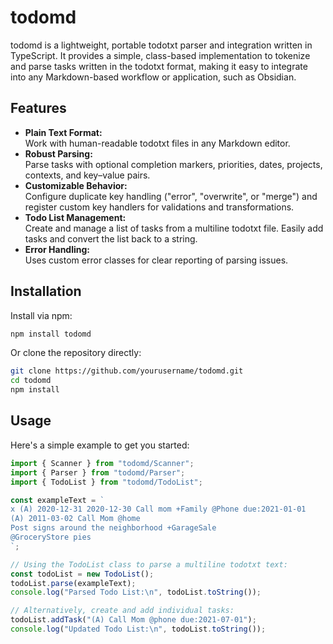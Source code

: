 # todomd

todomd is a lightweight, portable todotxt parser and integration written in TypeScript. It provides a simple, class-based implementation to tokenize and parse tasks written in the todotxt format, making it easy to integrate into any Markdown-based workflow or application, such as Obsidian.

## Features

- **Plain Text Format:**  
  Work with human-readable todotxt files in any Markdown editor.
- **Robust Parsing:**  
  Parse tasks with optional completion markers, priorities, dates, projects, contexts, and key–value pairs.
- **Customizable Behavior:**  
  Configure duplicate key handling ("error", "overwrite", or "merge") and register custom key handlers for validations and transformations.
- **Todo List Management:**  
  Create and manage a list of tasks from a multiline todotxt file. Easily add tasks and convert the list back to a string.
- **Error Handling:**  
  Uses custom error classes for clear reporting of parsing issues.

## Installation

Install via npm:

```bash
npm install todomd
```

Or clone the repository directly:

```bash
git clone https://github.com/yourusername/todomd.git
cd todomd
npm install
```

## Usage

Here's a simple example to get you started:

```ts
import { Scanner } from "todomd/Scanner";
import { Parser } from "todomd/Parser";
import { TodoList } from "todomd/TodoList";

const exampleText = `
x (A) 2020-12-31 2020-12-30 Call mom +Family @Phone due:2021-01-01
(A) 2011-03-02 Call Mom @home
Post signs around the neighborhood +GarageSale
@GroceryStore pies
`;

// Using the TodoList class to parse a multiline todotxt text:
const todoList = new TodoList();
todoList.parse(exampleText);
console.log("Parsed Todo List:\n", todoList.toString());

// Alternatively, create and add individual tasks:
todoList.addTask("(A) Call Mom @phone due:2021-07-01");
console.log("Updated Todo List:\n", todoList.toString());
```
